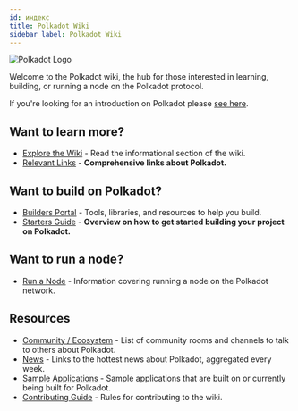 ```yaml
---
id: индекс
title: Polkadot Wiki
sidebar_label: Polkadot Wiki
---
```


![Polkadot Logo](assets/Polkadot_logotype_color.svg)

Welcome to the Polkadot wiki, the hub for those interested in learning, building, or running a node on the Polkadot protocol.

If you're looking for an introduction on Polkadot please [see here](learn-introduction).

## Want to learn more?

- [Explore the Wiki](learn-introduction) - Read the informational section of the wiki.
- [Relevant Links](learn-relevant-links) - **Comprehensive links about Polkadot.**

## Want to build on Polkadot?

- [Builders Portal](build-index) - Tools, libraries, and resources to help you build.
- [Starters Guide](build-build-with-polkadot) - **Overview on how to get started building your project on Polkadot.**

## Want to run a node?

- [Run a Node](maintain-index) - Information covering running a node on the Polkadot network.

## Resources

- [Community / Ecosystem](community) - List of community rooms and channels to talk to others about Polkadot.
- [News](news) - Links to the hottest news about Polkadot, aggregated every week.
- [Sample Applications](build-examples-index) - Sample applications that are built on or currently being built for Polkadot.
- [Contributing Guide](contributing) - Rules for contributing to the wiki.
